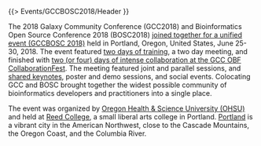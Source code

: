 {{> Events/GCCBOSC2018/Header }}

The 2018 Galaxy Community Conference (GCC2018) and Bioinformatics Open Source Conference 2018 (BOSC2018) [joined together for a unified event (GCCBOSC 2018)](https://gccbosc2018.sched.com) held in Portland, Oregon, United States, June 25-30, 2018.  The event featured [two days of training](https://gccbosc2018.sched.com/overview/type/A.+Training), a two day meeting, and finished with [two (or four) days of intense collaboration at the GCC OBF CollaborationFest](https://gccbosc2018.sched.com/overview/type/C.+CollaborationFest).  The meeting featured joint and parallel sessions, and [shared keynotes](/src/events/gccbosc2018/keynotes/index.md), poster and demo sessions, and social events.  Colocating GCC and BOSC brought together the widest possible community of bioinformatics developers and practitioners into a single place.

The event was organized by [Oregon Health & Science University (OHSU)](https://www.ohsu.edu/) and held at [Reed College](http://www.reed.edu/), a small liberal arts college in Portland. [Portland](/src/events/gccbosc2018/venue/index.md) is a vibrant city in the American Northwest, close to the Cascade Mountains, the Oregon Coast, and the Columbia River. 

